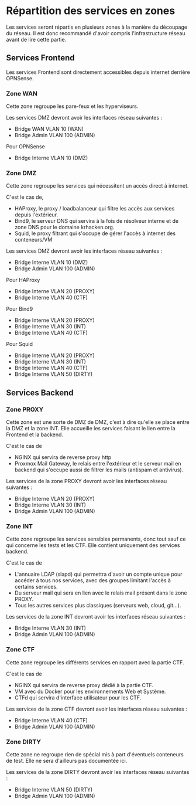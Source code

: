# Répartition des services en zones

Les services seront répartis en plusieurs zones à la manière du découpage du réseau. Il est donc recommandé d'avoir compris l'infrastructure réseau avant de lire cette partie.


## Services Frontend

Les services Frontend sont directement accessibles depuis internet derrière OPNSense.

### Zone WAN

Cette zone regroupe les pare-feux et les hyperviseurs.

Les services DMZ devront avoir les interfaces réseau suivantes :
- Bridge WAN VLAN 10 (WAN)
- Bridge Admin VLAN 100 (ADMIN)

Pour OPNSense
- Bridge Interne VLAN 10 (DMZ)


### Zone DMZ

Cette zone regroupe les services qui nécessitent un accès direct à internet.

C'est le cas de,
- HAProxy, le proxy / loadbalanceur qui filtre les accès aux services depuis l'extérieur.
- Bind9, le serveur DNS qui servira à la fois de résolveur interne et de zone DNS pour le domaine krhacken.org.
- Squid, le proxy filtrant qui s'occupe de gérer l'accès à internet des conteneurs/VM

Les services DMZ devront avoir les interfaces réseau suivantes :
- Bridge Interne VLAN 10 (DMZ)
- Bridge Admin VLAN 100 (ADMIN)

Pour HAProxy
- Bridge Interne VLAN 20 (PROXY)
- Bridge Interne VLAN 40 (CTF)

Pour Bind9
- Bridge Interne VLAN 20 (PROXY)
- Bridge Interne VLAN 30 (INT)
- Bridge Interne VLAN 40 (CTF)

Pour Squid
- Bridge Interne VLAN 20 (PROXY)
- Bridge Interne VLAN 30 (INT)
- Bridge Interne VLAN 40 (CTF)
- Bridge Interne VLAN 50 (DIRTY)

## Services Backend

### Zone PROXY
Cette zone est une sorte de DMZ de DMZ, c'est à dire qu'elle se place entre la DMZ et la zone INT. Elle accueille les services faisant le lien entre la Frontend et la backend.

C'est le cas de
- NGINX qui servira de reverse proxy http
- Proxmox Mail Gateway, le relais entre l'extérieur et le serveur mail en backend qui s'occupe aussi de filtrer les mails (antispam et antivirus).

Les services de la zone PROXY devront avoir les interfaces réseau suivantes :
- Bridge Interne VLAN 20 (PROXY)
- Bridge Interne VLAN 30 (INT)
- Bridge Admin VLAN 100 (ADMIN)

### Zone INT
Cette zone regroupe les services sensibles permanents, donc tout sauf ce qui concerne les tests et les CTF. Elle contient uniquement des services backend.

C'est le cas de
- L'annuaire LDAP (slapd) qui permettra d'avoir un compte unique pour accéder à tous nos services, avec des groupes limitant l'accès à certains services.
- Du serveur mail qui sera en lien avec le relais mail présent dans le zone PROXY.
- Tous les autres services plus classiques (serveurs web, cloud, git...).

Les services de la zone INT devront avoir les interfaces réseau suivantes :
- Bridge Interne VLAN 30 (INT)
- Bridge Admin VLAN 100 (ADMIN)

### Zone CTF
Cette zone regroupe les différents services en rapport avec la partie CTF.

C'est le cas de
- NGINX qui servira de reverse proxy dédié à la partie CTF.
- VM avec du Docker pour les environnements Web et Système.
- CTFd qui servira d'interface utilisateur pour les CTF.

Les services de la zone CTF devront avoir les interfaces réseau suivantes :
- Bridge Interne VLAN 40 (CTF)
- Bridge Admin VLAN 100 (ADMIN)

### Zone DIRTY

Cette zone ne regroupe rien de spécial mis à part d'éventuels conteneurs de test. Elle ne sera d'ailleurs pas documentée ici.

Les services de la zone DIRTY devront avoir les interfaces réseau suivantes :
- Bridge Interne VLAN 50 (DIRTY)
- Bridge Admin VLAN 100 (ADMIN)
